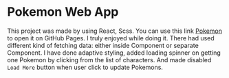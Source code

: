 # Pokemon Web App

This project was made by using React, Scss. You can use this link [Pokemon](https://edwahin.github.io/pokemon) to open it on GitHub Pages. I truly enjoyed while doing it. There had used different kind of fetching data: either inside Component or separate Component. I have done adaptive styling, added loading spinner on getting one Pokemon by clicking from the list of characters. And made disabled `Load More` button when user click to update Pokemons.

